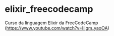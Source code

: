 # elixir_freecodecamp
Curso da linguagem Elixir da FreeCodeCamp (https://www.youtube.com/watch?v=IiIgm_yaoOA)
